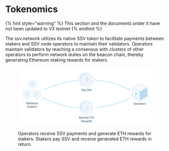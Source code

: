 # Tokenomics

{% hint style="warning" %}
This section and the documents under it have not been updated to V3 testnet
{% endhint %}

The ssv.network utilizes its native SSV token to facilitate payments between stakers and SSV node operators to maintain their validators. Operators maintain validators by reaching a consensus with clusters of other operators to perform network duties on the beacon chain, thereby generating Ethereum staking rewards for stakers.

<figure><img src="../../../.gitbook/assets/image (13).png" alt=""><figcaption><p>Operators receive SSV payments and generate ETH rewards for stakers. Stakers pay SSV and receive generated ETH rewards in return.</p></figcaption></figure>
